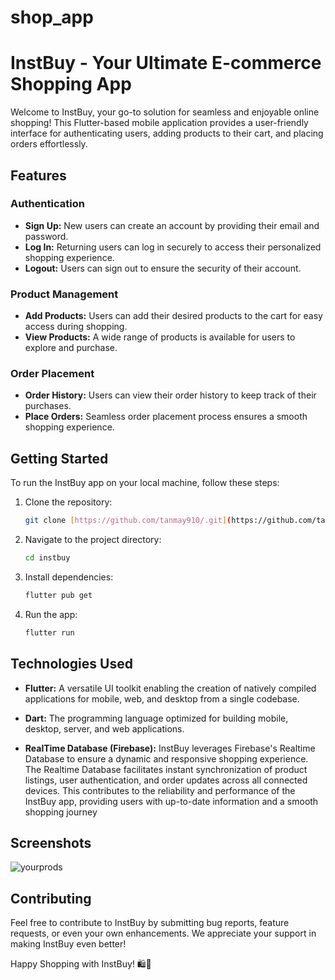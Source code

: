# shop_app
# InstBuy - Your Ultimate E-commerce Shopping App

Welcome to InstBuy, your go-to solution for seamless and enjoyable online shopping! This Flutter-based mobile application provides a user-friendly interface for authenticating users, adding products to their cart, and placing orders effortlessly.

## Features

### Authentication

- **Sign Up:** New users can create an account by providing their email and password.
- **Log In:** Returning users can log in securely to access their personalized shopping experience.
- **Logout:** Users can sign out to ensure the security of their account.

### Product Management

- **Add Products:** Users can add their desired products to the cart for easy access during shopping.
- **View Products:** A wide range of products is available for users to explore and purchase.

### Order Placement

- **Order History:** Users can view their order history to keep track of their purchases.
- **Place Orders:** Seamless order placement process ensures a smooth shopping experience.

## Getting Started

To run the InstBuy app on your local machine, follow these steps:

1. Clone the repository:

   ```bash
   git clone [https://github.com/tanmay910/.git](https://github.com/tanmay910/Shop_App.git)
   ```

2. Navigate to the project directory:

   ```bash
   cd instbuy
   ```

3. Install dependencies:

   ```bash
   flutter pub get
   ```

4. Run the app:

   ```bash
   flutter run
   ```

## Technologies Used
  - **Flutter:** A versatile UI toolkit enabling the creation of natively compiled applications for mobile, web, and desktop from a single codebase.

  - **Dart:** The programming language optimized for building mobile, desktop, server, and web applications.

  - **RealTime Database (Firebase):** InstBuy leverages Firebase's Realtime Database to ensure a dynamic and responsive shopping experience. The Realtime Database facilitates instant synchronization of product     listings, user authentication, and order updates across all connected devices. This contributes to the reliability and performance of the InstBuy app, providing users with up-to-date information and a smooth shopping journey

## Screenshots

![yourprods](https://github.com/tanmay910/Shop_App/assets/105966781/e8b03e55-546a-4fcd-ae38-ee8441a2ad0b)






## Contributing

Feel free to contribute to InstBuy by submitting bug reports, feature requests, or even your own enhancements. We appreciate your support in making InstBuy even better!


Happy Shopping with InstBuy! 🛍️📱
